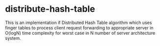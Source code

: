 # distribute-hash-table
This is an implementation if Distributed Hash Table algorithm which uses finger tables to process client request forwarding to appropriate server in O(logN) time complexity for worst case in N number of server architecture system.
